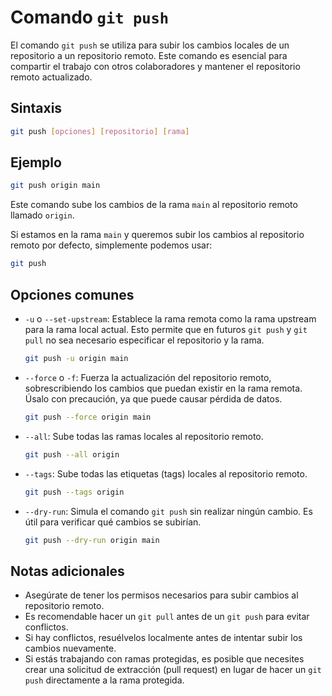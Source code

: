 # Comando `git push`

El comando `git push` se utiliza para subir los cambios locales de un repositorio a un repositorio remoto. Este comando es esencial para compartir el trabajo con otros colaboradores y mantener el repositorio remoto actualizado.


## Sintaxis

```bash
git push [opciones] [repositorio] [rama]
```

## Ejemplo

```bash
git push origin main
```

Este comando sube los cambios de la rama `main` al repositorio remoto llamado `origin`.

Si estamos en la rama `main` y queremos subir los cambios al repositorio remoto por defecto, simplemente podemos usar:

```bash
git push
```

## Opciones comunes

- `-u` o `--set-upstream`: Establece la rama remota como la rama upstream para la rama local actual. Esto permite que en futuros `git push` y `git pull` no sea necesario especificar el repositorio y la rama.
  
  ```bash
  git push -u origin main
  ```

- `--force` o `-f`: Fuerza la actualización del repositorio remoto, sobrescribiendo los cambios que puedan existir en la rama remota. Úsalo con precaución, ya que puede causar pérdida de datos.

  ```bash
  git push --force origin main
  ```

- `--all`: Sube todas las ramas locales al repositorio remoto.

  ```bash
  git push --all origin
  ```

- `--tags`: Sube todas las etiquetas (tags) locales al repositorio remoto.

  ```bash
  git push --tags origin
  ```

- `--dry-run`: Simula el comando `git push` sin realizar ningún cambio. Es útil para verificar qué cambios se subirían.

  ```bash
  git push --dry-run origin main
  ```

## Notas adicionales

- Asegúrate de tener los permisos necesarios para subir cambios al repositorio remoto.
- Es recomendable hacer un `git pull` antes de un `git push` para evitar conflictos.
- Si hay conflictos, resuélvelos localmente antes de intentar subir los cambios nuevamente.
- Si estás trabajando con ramas protegidas, es posible que necesites crear una solicitud de extracción (pull request) en lugar de hacer un `git push` directamente a la rama protegida.